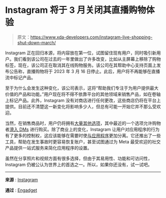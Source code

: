 # Instagram 将于 3 月关闭其直播购物体验

> 原文：<https://www.xda-developers.com/instagram-live-shopping-shut-down-march/>

Instagram 正在回归本源，将内容放在第一位，试图留住现有用户，同时吸引新用户。我们看到该公司在过去的一年里做出了许多改变，比如从主屏幕上移除了购物标签，现在，该公司正在取消其在线购物服务。该公司在其帮助中心支持页面上发布公告称，直播购物将于 2023 年 3 月 16 日停止。此后，用户将不再能够在直播流中标记产品。

至于为什么会发生这种变化，该公司表示，这将“帮助我们专注于为用户提供最大价值的产品和功能。”用户现在将不得不依靠平台的其他领域来销售产品，如在卷轴上标记产品。此外，Instagram 没有对商店进行任何更改，这些商店仍将在平台上提供。目前还不清楚这一新变化将影响多少人，但总有可能一开始它并不那么受欢迎。

当然，在销售商品时，用户仍将拥有[大量其他选项](https://help.instagram.com/191462054687226?helpref=faq_content)，其中最近的一个选项允许购物者[滑入 DMs](https://www.xda-developers.com/instagram-purchases-can-be-done-in-chat/) 进行购买。除了商业上的变化，Instagram 让用户对应用程序的行为有了更多的控制权，这应该能够在需要时使[与应用程序](https://www.xda-developers.com/instagram-quiet-mode-update/)更加分离。它还推出了一些工具，帮助在发生事故时更容易恢复账户，甚至试图通过为 Meta 最受欢迎的社交产品提供一站式服务来简化应用程序的设置。

虽然在分享照片和视频方面有很多选择，但由于其易用性、功能和可访问性，Instagram 仍被公认为世界上的首选之一。所以，如果你还没有，试一试吧。

* * *

**来源** : [Instagram](https://www.facebook.com/help/instagram/1189600611393606)

**通过** : [Engadget](https://www.engadget.com/instagram-live-shopping-shutdown-205824247.html)